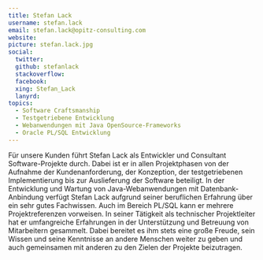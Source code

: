 ```yaml
---
title: Stefan Lack
username: stefan.lack
email: stefan.lack@opitz-consulting.com
website:
picture: stefan.lack.jpg
social:
  twitter:
  github: stefanlack
  stackoverflow:
  facebook:
  xing: Stefan_Lack
  lanyrd:
topics:
  - Software Craftsmanship
  - Testgetriebene Entwicklung
  - Webanwendungen mit Java OpenSource-Frameworks
  - Oracle PL/SQL Entwicklung
---
```


Für unsere Kunden führt Stefan Lack als Entwickler und Consultant Software-Projekte durch. Dabei ist er in allen Projektphasen von der Aufnahme der Kundenanforderung, der Konzeption, der testgetriebenen Implementierung bis zur Auslieferung der Software beteiligt.
In der Entwicklung und Wartung von Java-Webanwendungen mit Datenbank-Anbindung verfügt Stefan Lack aufgrund seiner beruflichen Erfahrung über ein sehr gutes Fachwissen. Auch im Bereich PL/SQL kann er mehrere Projektreferenzen vorweisen.
In seiner Tätigkeit als technischer Projektleiter hat er umfangreiche Erfahrungen in der Unterstützung und Betreuung von Mitarbeitern gesammelt. Dabei bereitet es ihm stets eine große Freude, sein Wissen und seine Kenntnisse an andere Menschen weiter zu geben und auch gemeinsamen mit anderen zu den Zielen der Projekte beizutragen.
